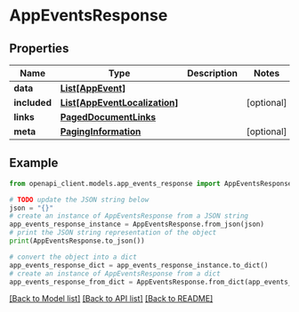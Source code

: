 # AppEventsResponse


## Properties

Name | Type | Description | Notes
------------ | ------------- | ------------- | -------------
**data** | [**List[AppEvent]**](AppEvent.md) |  | 
**included** | [**List[AppEventLocalization]**](AppEventLocalization.md) |  | [optional] 
**links** | [**PagedDocumentLinks**](PagedDocumentLinks.md) |  | 
**meta** | [**PagingInformation**](PagingInformation.md) |  | [optional] 

## Example

```python
from openapi_client.models.app_events_response import AppEventsResponse

# TODO update the JSON string below
json = "{}"
# create an instance of AppEventsResponse from a JSON string
app_events_response_instance = AppEventsResponse.from_json(json)
# print the JSON string representation of the object
print(AppEventsResponse.to_json())

# convert the object into a dict
app_events_response_dict = app_events_response_instance.to_dict()
# create an instance of AppEventsResponse from a dict
app_events_response_from_dict = AppEventsResponse.from_dict(app_events_response_dict)
```
[[Back to Model list]](../README.md#documentation-for-models) [[Back to API list]](../README.md#documentation-for-api-endpoints) [[Back to README]](../README.md)


